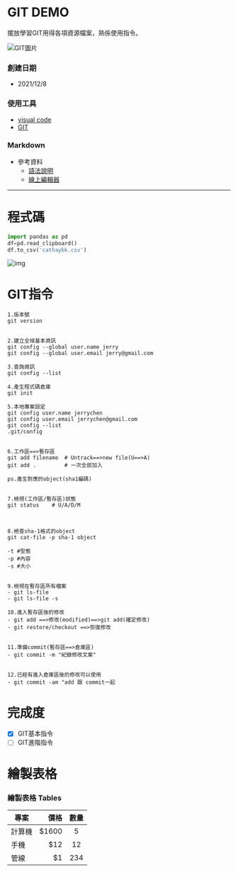 # GIT DEMO
擺放學習GIT用得各項資源檔案，熟係使用指令。

![GIT圖片](https://encrypted-tbn0.gstatic.com/images?q=tbn:ANd9GcRrRPMBBBa3Z3VH00Bx6aCk8aOKzpOTmfjOmBG2jf1mOW5mG4Ri_AVZA1JybkrjXyE1HBc&usqp=CAU )


### 創建日期
- 2021/12/8


### 使用工具
- [visual code](https://code.visualstudio.com/)
- [GIT](https://git-scm.com/)


### Markdown
- 參考資料
	- [語法說明](https://markdown.tw/#precode)
	- [線上編輯器](https://www.mdeditor.tw/)
	
---
# 程式碼


```python
import pandas as pd
df=pd.read_clipboard()
df.to_csv('cathaybk.csv')
```

![img](https://upload.cc/i1/2021/12/08/8ltaNu.png)

# GIT指令

```
1.版本號
git version


2.建立全域基本資訊
git config --global user.name jerry
git config --global user.email jerry@gmail.com

3.查詢資訊
git config --list

4.產生程式碼倉庫
git init

5.本地專案設定
git config user.name jerrychen
git config user.email jerrychen@gmail.com
git config --list
.git/config


6.工作區==>暫存區   
git add filename  # Untrack==>new file(U==>A)
git add .         # 一次全部加入

ps.產生對應的object(sha1編碼)


7.檢視(工作區/暫存區)狀態
git status	  # U/A/D/M



8.檢查sha-1格式的object
git cat-file -p sha-1 object

-t #型態
-p #內容
-s #大小


9.檢視在暫存區所有檔案
- git ls-file 
- git ls-file -s

10.進入暫存區後的修改
- git add ==>修改(modified)==>git add(確定修改) 
- git restore/checkout ==>恢復修改


11.準備commit(暫存區==>倉庫區)
- git commit -m "紀錄修改文案"


12.已經有進入倉庫區後的修改可以使用
- git commit -am "add 跟 commit一起
```

# 完成度
- [x] GIT基本指令
- [ ] GIT進階指令

# 繪製表格
### 繪製表格 Tables

| 專案        | 價格   |  數量  |
| --------   | -----:  | :----:  |
| 計算機      | $1600   |   5     |
| 手機        |   $12   |   12   |
| 管線        |    $1    |  234  |